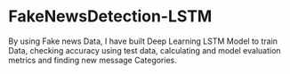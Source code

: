 # FakeNewsDetection-LSTM
By using Fake news Data, I have built Deep Learning LSTM Model to train Data, checking accuracy using test data, calculating and model evaluation metrics and finding new message Categories.
